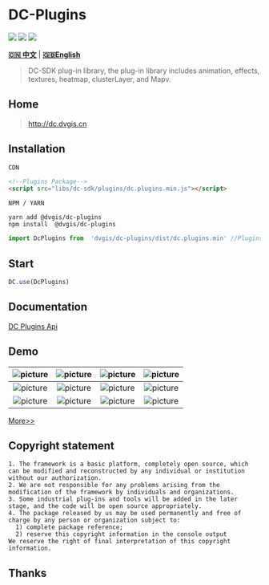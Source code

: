 # DC-Plugins

<p>
<img src="https://img.shields.io/badge/license-Apache%202-blue"/>
<img src="https://img.shields.io/npm/v/@dvgis/dc-plugins?logo=npm&color=orange" />
<img src="https://img.shields.io/npm/dm/@dvgis/dc-plugins?logo=npm"/>
</p>

[**🇨🇳 中文**](./README_zh.md) | [**🇬🇧English**](./README.md)

> DC-SDK plug-in library, the plug-in library includes animation, effects, textures, heatmap, clusterLayer, and Mapv.

## Home

> http://dc.dvgis.cn

## Installation

`CDN`

```html
<!--Plugins Package-->
<script src="libs/dc-sdk/plugins/dc.plugins.min.js"></script>
```

`NPM / YARN`

```shell
yarn add @dvgis/dc-plugins
npm install  @dvgis/dc-plugins
```

```js
import DcPlugins from  'dvgis/dc-plugins/dist/dc.plugins.min' //Plugins Package
```

## Start

```js
DC.use(DcPlugins)
```

## Documentation

[DC Plugins Api](https://resource.dvgis.cn/dc-api/dc-plugins/)

## Demo

| ![picture](http://dc.dvgis.cn/examples/images/layer/cluster_clustering.gif)  | ![picture](http://dc.dvgis.cn/examples/images/overlay/polyline_image_trail.gif) | ![picture](http://dc.dvgis.cn/examples/images/overlay/polyline_flow.gif) | ![picture](http://dc.dvgis.cn/examples/images/overlay/wall_trail.gif) |
| :---------------------------------------------------------------: | :-----------------------------------------------------------------------------: | :---------------------------------------------------------------------: | :-------------------------------------------------------------------: |
| ![picture](http://dc.dvgis.cn/examples/images/scene/start_animation.gif) | ![picture](http://dc.dvgis.cn/examples/images/scene/around_point.gif)  | ![picture](http://dc.dvgis.cn/examples/images/scene/circle_scan.gif?v=1) | ![picture](http://dc.dvgis.cn/examples/images/scene/radar_scan.gif) |
| ![picture](http://dc.dvgis.cn/examples/images/scene/snow.gif) | ![picture](http://dc.dvgis.cn/examples/images/scene/fog.png)  | ![picture](http://dc.dvgis.cn/examples/images/scene/brightness.png?v=2) | ![picture](http://dc.dvgis.cn/examples/images/scene/roaming_tracked.gif) |


[More>>](http://dc.dvgis.cn/#/examples)

## Copyright statement

```warning
1. The framework is a basic platform, completely open source, which can be modified and reconstructed by any individual or institution without our authorization.
2. We are not responsible for any problems arising from the modification of the framework by individuals and organizations.
3. Some industrial plug-ins and tools will be added in the later stage, and the code will be open source appropriately.
4. The package released by us may be used permanently and free of charge by any person or organization subject to:
  1) complete package reference;
  2) reserve this copyright information in the console output
We reserve the right of final interpretation of this copyright information.
```

## Thanks

